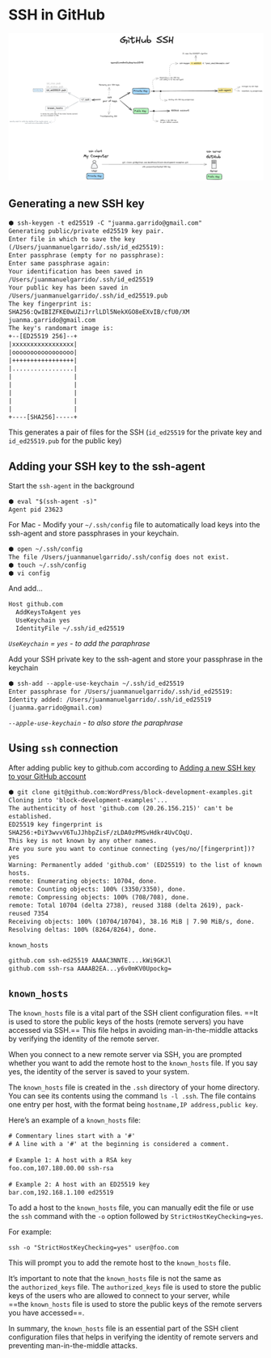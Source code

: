 # SSH in GitHub

![GitHub SSH](./assets/GitHub-SSH.excalidraw.png)

## Generating a new SSH key

```
⬢ ssh-keygen -t ed25519 -C "juanma.garrido@gmail.com"
Generating public/private ed25519 key pair.
Enter file in which to save the key (/Users/juanmanuelgarrido/.ssh/id_ed25519):
Enter passphrase (empty for no passphrase):
Enter same passphrase again:
Your identification has been saved in /Users/juanmanuelgarrido/.ssh/id_ed25519
Your public key has been saved in /Users/juanmanuelgarrido/.ssh/id_ed25519.pub
The key fingerprint is:
SHA256:QwIBIZFKE0wUZiJrrlLDl5NekXGO8eEXvIB/cfU0/XM juanma.garrido@gmail.com
The key's randomart image is:
+--[ED25519 256]--+
|xxxxxxxxxxxxxxxxx|
|ooooooooooooooooo|
|+++++++++++++++++|
|.................|
|                 |
|                 |
|                 |
|                 |
|                 |
+----[SHA256]-----+
```

This generates a pair of files for the SSH (`id_ed25519` for the private key and `id_ed25519.pub` for the public key)

## Adding your SSH key to the ssh-agent

Start the `ssh-agent` in the background

```
⬢ eval "$(ssh-agent -s)"
Agent pid 23623
```

For Mac -   Modify your `~/.ssh/config` file to automatically load keys into the ssh-agent and store passphrases in your keychain.

```
⬢ open ~/.ssh/config
The file /Users/juanmanuelgarrido/.ssh/config does not exist.
⬢ touch ~/.ssh/config
⬢ vi config
```

And add...

```text
Host github.com
  AddKeysToAgent yes
  UseKeychain yes
  IdentityFile ~/.ssh/id_ed25519
```

_`UseKeychain`  = `yes` - to add the paraphrase_

Add your SSH private key to the ssh-agent and store your passphrase in the keychain

```shell
⬢ ssh-add --apple-use-keychain ~/.ssh/id_ed25519
Enter passphrase for /Users/juanmanuelgarrido/.ssh/id_ed25519:
Identity added: /Users/juanmanuelgarrido/.ssh/id_ed25519 (juanma.garrido@gmail.com)
```

_`--apple-use-keychain` - to also store the paraphrase_

## Using `ssh` connection 

After adding public key to github.com according to [Adding a new SSH key to your GitHub account](https://docs.github.com/en/authentication/connecting-to-github-with-ssh/adding-a-new-ssh-key-to-your-github-account)

```
⬢ git clone git@github.com:WordPress/block-development-examples.git
Cloning into 'block-development-examples'...
The authenticity of host 'github.com (20.26.156.215)' can't be established.
ED25519 key fingerprint is SHA256:+DiY3wvvV6TuJJhbpZisF/zLDA0zPMSvHdkr4UvCOqU.
This key is not known by any other names.
Are you sure you want to continue connecting (yes/no/[fingerprint])? yes
Warning: Permanently added 'github.com' (ED25519) to the list of known hosts.
remote: Enumerating objects: 10704, done.
remote: Counting objects: 100% (3350/3350), done.
remote: Compressing objects: 100% (708/708), done.
remote: Total 10704 (delta 2738), reused 3188 (delta 2619), pack-reused 7354
Receiving objects: 100% (10704/10704), 38.16 MiB | 7.90 MiB/s, done.
Resolving deltas: 100% (8264/8264), done.
```

 `known_hosts`
 
```
github.com ssh-ed25519 AAAAC3NNTE....kWi9GKJl
github.com ssh-rsa AAAAB2EA...y6v0mKV0Upockg=
```


## `known_hosts` 


The `known_hosts` file is a vital part of the SSH client configuration files. ==It is used to store the public keys of the hosts (remote servers) you have accessed via SSH.== This file helps in avoiding man-in-the-middle attacks by verifying the identity of the remote server.

When you connect to a new remote server via SSH, you are prompted whether you want to add the remote host to the `known_hosts` file. If you say yes, the identity of the server is saved to your system.

The `known_hosts` file is created in the `.ssh` directory of your home directory. You can see its contents using the command `ls -l .ssh`. The file contains one entry per host, with the format being `hostname,IP address,public key`.

Here’s an example of a `known_hosts` file:

```
# Commentary lines start with a '#'
# A line with a '#' at the beginning is considered a comment.

# Example 1: A host with a RSA key
foo.com,107.180.00.00 ssh-rsa

# Example 2: A host with an ED25519 key
bar.com,192.168.1.100 ed25519
```

To add a host to the `known_hosts` file, you can manually edit the file or use the `ssh` command with the `-o` option followed by `StrictHostKeyChecking=yes`.

For example:

```
ssh -o "StrictHostKeyChecking=yes" user@foo.com
```

This will prompt you to add the remote host to the `known_hosts` file.

It’s important to note that the `known_hosts` file is not the same as the `authorized_keys` file. The `authorized_keys` file is used to store the public keys of the users who are allowed to connect to your server, while ==the `known_hosts` file is used to store the public keys of the remote servers you have accessed==.

In summary, the `known_hosts` file is an essential part of the SSH client configuration files that helps in verifying the identity of remote servers and preventing man-in-the-middle attacks.